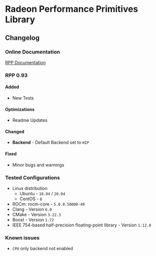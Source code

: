 # Radeon Performance Primitives Library

## Changelog

### Online Documentation

[RPP Documentation](https://gpuopen-professionalcompute-libraries.github.io/rpp/)

### RPP 0.93

#### Added

* New Tests

#### Optimizations

* Readme Updates

#### Changed

* **Backend** - Default Backend set to `HIP`

#### Fixed

* Minor bugs and warnings

### Tested Configurations

* Linux distribution
  + Ubuntu - `18.04` / `20.04`
  + CentOS - `8`
* ROCm: rocm-core - `5.0.0.50000-49`
* Clang - Version `6.0`
* CMake - Version `3.22.3`
* Boost - Version `1.72`
* IEEE 754-based half-precision floating-point library - Version `1.12.0`

### Known issues

* `CPU` only backend not enabled
